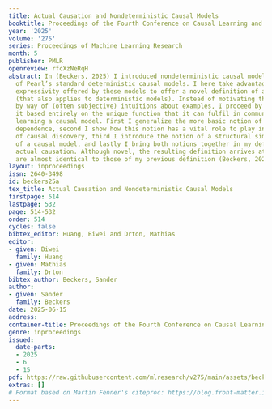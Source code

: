 ```yaml
---
title: Actual Causation and Nondeterministic Causal Models
booktitle: Proceedings of the Fourth Conference on Causal Learning and Reasoning
year: '2025'
volume: '275'
series: Proceedings of Machine Learning Research
month: 5
publisher: PMLR
openreview: rfcXzNeRqH
abstract: In (Beckers, 2025) I introduced nondeterministic causal models as a generalization
  of Pearl’s standard deterministic causal models. I here take advantage of the increased
  expressivity offered by these models to offer a novel definition of actual causation
  (that also applies to deterministic models). Instead of motivating the definition
  by way of (often subjective) intuitions about examples, I proceed by developing
  it based entirely on the unique function that it can fulfil in communicating and
  learning a causal model. First I generalize the more basic notion of counterfactual
  dependence, second I show how this notion has a vital role to play in the logic
  of causal discovery, third I introduce the notion of a structural simplification
  of a causal model, and lastly I bring both notions together in my definition of
  actual causation. Although novel, the resulting definition arrives at verdicts that
  are almost identical to those of my previous definition (Beckers, 2021, 2022).
layout: inproceedings
issn: 2640-3498
id: beckers25a
tex_title: Actual Causation and Nondeterministic Causal Models
firstpage: 514
lastpage: 532
page: 514-532
order: 514
cycles: false
bibtex_editor: Huang, Biwei and Drton, Mathias
editor:
- given: Biwei
  family: Huang
- given: Mathias
  family: Drton
bibtex_author: Beckers, Sander
author:
- given: Sander
  family: Beckers
date: 2025-06-15
address:
container-title: Proceedings of the Fourth Conference on Causal Learning and Reasoning
genre: inproceedings
issued:
  date-parts:
  - 2025
  - 6
  - 15
pdf: https://raw.githubusercontent.com/mlresearch/v275/main/assets/beckers25a/beckers25a.pdf
extras: []
# Format based on Martin Fenner's citeproc: https://blog.front-matter.io/posts/citeproc-yaml-for-bibliographies/
---
```

